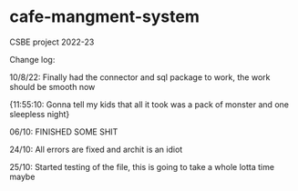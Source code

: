 # cafe-mangment-system
CSBE project 2022-23

Change log:

10/8/22: Finally had the connector and sql package to work, the work should be smooth now
         
{11:55:10: Gonna tell my kids that all it took was a pack of monster and one sleepless night}

06/10: FINISHED SOME SHIT

24/10: All errors are fixed and archit is an idiot

25/10: Started testing of the file, this is going to take a whole lotta time maybe